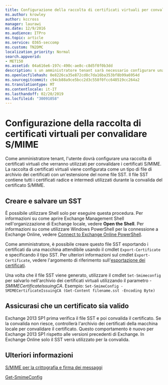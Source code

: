 ```yaml
---
title: Configurazione della raccolta di certificati virtuali per convalidare S/MIME
ms.author: krowley
author: kccross
manager: laurawi
ms.date: 12/9/2016
ms.audience: ITPro
ms.topic: article
ms.service: O365-seccomp
ms.custom: TN2DMC
localization_priority: Normal
search.appverid:
- MET150
ms.assetid: 04a616e6-197c-490c-ae8c-c8d5f0f0b3dd
description: s un amministratore tenant sarà necessario configurare una raccolta di certificati virtuali che verrà utilizzata per convalidare I certificati S/MIME.
ms.openlocfilehash: 0e8226ca35e872cd8c7da16ba353bf8b99a6954d
ms.sourcegitcommit: c94cb88a9ce5bcc2d3c558f0fcc648519cc264a2
ms.translationtype: MT
ms.contentlocale: it-IT
ms.lasthandoff: 02/20/2019
ms.locfileid: "30091058"
---
```

# <a name="set-up-virtual-certificate-collection-to-validate-smime"></a>Configurazione della raccolta di certificati virtuali per convalidare S/MIME

Come amministratore tenant, l'utente dovrà configurare una raccolta di certificati virtuali che verranno utilizzati per convalidare i certificati S/MIME. La raccolta di certificati virtuali viene configurata come un tipo di file di archivio dei certificati con un'estensione del nome file SST. Il file SST contiene tutti i certificati radice e intermedi utilizzati durante la convalida del certificato S/MIME.
  
## <a name="create-and-save-an-sst"></a>Creare e salvare un SST
<a name="sectionSection0"> </a>

È possibile utilizzare Shell solo per eseguire questa procedura. Per informazioni su come aprire Exchange Management Shell nell'organizzazione di Exchange locale, vedere **Open the Shell**. Per informazioni su come utilizzare Windows PowerShell per la connessione a Exchange Online, vedere [Connect to Exchange Online PowerShell](https://go.microsoft.com/fwlink/p/?linkid=396554).
  
Come amministratore, è possibile creare questo file SST esportando i certificati da una macchina attendibile usando il cmdlet  `Export-Certificate` e specificando il tipo SST. Per ulteriori informazioni sul cmdlet  `Export-Certificate`, vedere l'argomento di riferimento sull'[esportazione dei certificati](https://docs.microsoft.com/en-us/powershell/module/pkiclient/export-certificate?view=win10-ps). 
  
Una volta che il file SST viene generato, utilizzare il cmdlet  `Set-Smimeconfig` per salvarlo nell'archivio dei certificati virtuali utilizzando il parametro  _-SMIMECertificateIssuingCA_. Esempio:  `Set-SmimeConfig -SMIMECertificateIssuingCA (Get-Content filename.sst -Encoding Byte)`
  
## <a name="ensuring-a-certificate-is-valid"></a>Assicurasi che un certificato sia valido
<a name="sectionSection1"> </a>

Exchange 2013 SP1 prima verifica il file SST e poi convalida il certificato. Se la convalida non riesce, controllerà l'archivio dei certificati della macchina locale per convalidare il certificato. Questo comportamento è nuovo per Exchange 2013 SP1 rispetto alle versioni precedenti di Exchange. In Exchange Online solo il SST verrà utilizzato per la convalida.
  
## <a name="more-information"></a>Ulteriori informazioni
<a name="sectionSection2"> </a>

[S/MIME per la crittografia e firma dei messaggi](s-mime-for-message-signing-and-encryption.md)
  
[Get-SmimeConfig](http://technet.microsoft.com/library/4b29fa89-0840-4fe9-8885-019fcef2e02b.aspx)
  

